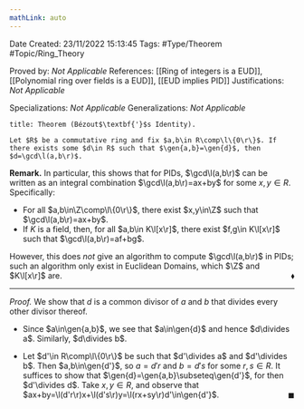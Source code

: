 ```yaml
---
mathLink: auto
---
```


<div class="topSpace"></div>

Date Created: 23/11/2022 15:13:45
Tags: #Type/Theorem #Topic/Ring_Theory

Proved by: <i>Not Applicable</i>
References: [[Ring of integers is a EUD]], [[Polynomial ring over fields is a EUD]], [[EUD implies PID]]
Justifications: <i>Not Applicable</i>

Specializations: <i>Not Applicable</i>
Generalizations: <i>Not Applicable</i>

``` ad-Theorem
title: Theorem (Bézout$\textbf{'}$s Identity).

Let $R$ be a commutative ring and fix $a,b\in R\comp\l\{0\r\}$. If there exists some $d\in R$ such that $\gen{a,b}=\gen{d}$, then $d=\gcd\l(a,b\r)$.

```

<b>Remark.</b> In particular, this shows that for PIDs, $\gcd\l(a,b\r)$ can be written as an integral combination $\gcd\l(a,b\r)=ax+by$ for some $x,y\in R$. Specifically:
* For all $a,b\in\Z\comp\l\{0\r\}$, there exist $x,y\in\Z$ such that $\gcd\l(a,b\r)=ax+by$.
* If $K$ is a field, then, for all $a,b\in K\l[x\r]$, there exist $f,g\in K\l[x\r]$ such that $\gcd\l(a,b\r)=af+bg$.

However, this does <i>not</i> give an algorithm to compute $\gcd\l(a,b\r)$ in PIDs; such an algorithm only exist in Euclidean Domains, which $\Z$ and $K\l[x\r]$ are.<span style="float:right;">$\blacklozenge$</span>

---

<i>Proof.</i> We show that $d$ is a common divisor of $a$ and $b$ that divides every other divisor thereof.
* Since $a\in\gen{a,b}$, we see that $a\in\gen{d}$ and hence $d\divides a$. Similarly, $d\divides b$.

* Let $d'\in R\comp\l\{0\r\}$ be such that $d'\divides a$ and $d'\divides b$. Then $a,b\in\gen{d'}$, so $a=d'r$ and $b=d's$ for some $r,s\in R$. It suffices to show that $\gen{d}=\gen{a,b}\subseteq\gen{d'}$, for then $d'\divides d$. Take $x,y\in R$, and observe that $ax+by=\l(d'r\r)x+\l(d's\r)y=\l(rx+sy\r)d'\in\gen{d'}$.<span style="float:right;">$\blacksquare$</span>
